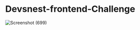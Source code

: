# Devsnest-frontend-Challenge
![Screenshot (699)](https://user-images.githubusercontent.com/77954495/120480071-47c88380-c3cc-11eb-8af2-73a189c91dfd.png)
